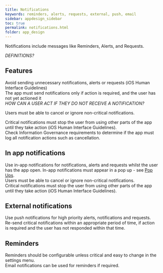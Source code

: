 ```yaml
---
title: Notifications 
keywords: reminders, alerts, requests, external, push, email
sidebar: appdesign_sidebar
toc: true
permalink: notifications.html
folder: app_design 
---
```


Notifications include messages like Reminders, Alerts, and Requests.  

_DEFINITIONS?_

## Features 
Avoid sending unnecessary notifications, alerts or requests (iOS Human Interface Guidelines)  
The app must send notifications only if action is required, and the user has not yet actioned it  
_HOW CAN A USER ACT IF THEY DO NOT RECEIVE A NOTIFICATION?_

Users must be able to cancel or ignore non-critical notifications.

Critical notifications must stop the user from using other parts of the app until they take action (iOS Human Interface Guidelines).  
Check Information Governance requirements to determine if the app must log all notification actions such as cancellation.

## In app notifications

Use in-app notifications for notifications, alerts and requests whilst the user has the app open.
In-app notifications must appear in a pop up - see [Pop Ups](/popups.html).  
Users must be able to cancel or ignore non-critical notifications.  
Critical notifications must stop the user from using other parts of the app until they take action (iOS Human Interface Guidelines).
  
## External notifications

Use push notifications for high priority alerts, notifications and requests.  
Re-send critical notifications within an appropriate period of time, if action is required and the user has not responded within that time.

## Reminders

Reminders should be configurable unless critical and easy to change in the settings menu.  
Email notifications can be used for reminders if required.